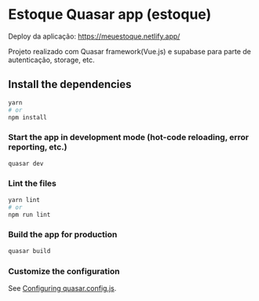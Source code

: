 # Estoque Quasar app (estoque)
Deploy da aplicação: https://meuestoque.netlify.app/

Projeto realizado com Quasar framework(Vue.js) e supabase para parte de autenticação, storage, etc.

## Install the dependencies
```bash
yarn
# or
npm install
```

### Start the app in development mode (hot-code reloading, error reporting, etc.)
```bash
quasar dev
```


### Lint the files
```bash
yarn lint
# or
npm run lint
```



### Build the app for production
```bash
quasar build
```

### Customize the configuration
See [Configuring quasar.config.js](https://v2.quasar.dev/quasar-cli-vite/quasar-config-js).
